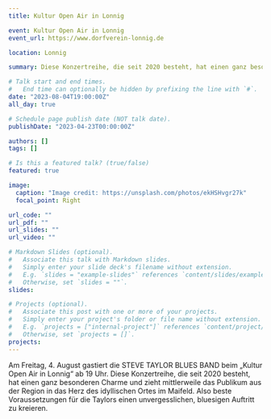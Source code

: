 ```yaml
---
title: Kultur Open Air in Lonnig

event: Kultur Open Air in Lonnig
event_url: https://www.dorfverein-lonnig.de

location: Lonnig

summary: Diese Konzertreihe, die seit 2020 besteht, hat einen ganz besonderen Charme und zieht mittlerweile das Publikum aus der Region in das Herz des idyllischen Ortes im Maifeld.

# Talk start and end times.
#   End time can optionally be hidden by prefixing the line with `#`.
date: "2023-08-04T19:00:00Z"
all_day: true

# Schedule page publish date (NOT talk date).
publishDate: "2023-04-23T00:00:00Z"

authors: []
tags: []

# Is this a featured talk? (true/false)
featured: true

image:
  caption: "Image credit: https://unsplash.com/photos/ekHSHvgr27k"
  focal_point: Right

url_code: ""
url_pdf: ""
url_slides: ""
url_video: ""

# Markdown Slides (optional).
#   Associate this talk with Markdown slides.
#   Simply enter your slide deck's filename without extension.
#   E.g. `slides = "example-slides"` references `content/slides/example-slides.md`.
#   Otherwise, set `slides = ""`.
slides:

# Projects (optional).
#   Associate this post with one or more of your projects.
#   Simply enter your project's folder or file name without extension.
#   E.g. `projects = ["internal-project"]` references `content/project/deep-learning/index.md`.
#   Otherwise, set `projects = []`.
projects:
---
```


Am Freitag, 4. August gastiert die STEVE TAYLOR BLUES BAND beim „Kultur Open Air in Lonnig“ ab 19 Uhr. Diese Konzertreihe, die seit 2020 besteht, hat einen ganz besonderen Charme und zieht mittlerweile das Publikum aus der Region in das Herz des idyllischen Ortes im Maifeld. Also beste Voraussetzungen für die Taylors einen unvergesslichen, bluesigen Auftritt zu kreieren.
